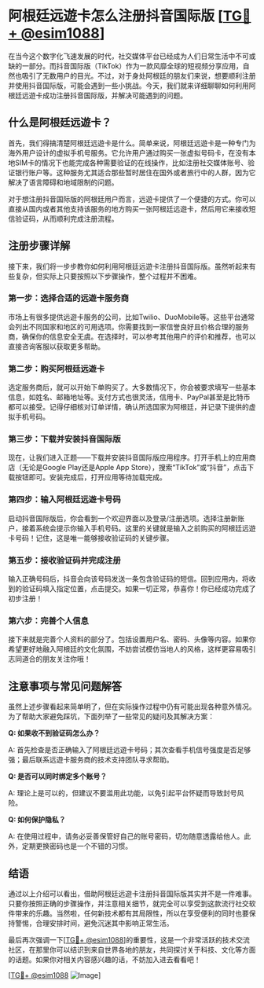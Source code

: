 # 阿根廷远遊卡怎么注册抖音国际版 [[TG💪+ @esim1088](https://t.me/s/esim1088)]

在当今这个数字化飞速发展的时代，社交媒体平台已经成为人们日常生活中不可或缺的一部分。而抖音国际版（TikTok）作为一款风靡全球的短视频分享应用，自然也吸引了无数用户的目光。不过，对于身处阿根廷的朋友们来说，想要顺利注册并使用抖音国际版，可能会遇到一些小挑战。今天，我们就来详细聊聊如何利用阿根廷远遊卡成功注册抖音国际版，并解决可能遇到的问题。

## 什么是阿根廷远遊卡？

首先，我们得搞清楚阿根廷远遊卡是什么。简单来说，阿根廷远遊卡是一种专门为海外用户设计的虚拟手机号服务。它允许用户通过购买一张虚拟号码卡，在没有本地SIM卡的情况下也能完成各种需要验证的在线操作，比如注册社交媒体账号、验证银行账户等。这种服务尤其适合那些暂时居住在国外或者旅行中的人群，因为它解决了语言障碍和地域限制的问题。

对于想注册抖音国际版的阿根廷用户而言，远遊卡提供了一个便捷的方式。你可以直接从国内或者其他支持该服务的地方购买一张阿根廷远遊卡，然后用它来接收短信验证码，从而顺利完成注册流程。

## 注册步骤详解

接下来，我们将一步步教你如何利用阿根廷远遊卡注册抖音国际版。虽然听起来有些复杂，但实际上只要按照以下步骤操作，整个过程并不困难。

### 第一步：选择合适的远遊卡服务商

市场上有很多提供远遊卡服务的公司，比如Twilio、DuoMobile等。这些平台通常会列出不同国家和地区的可用选项。你需要找到一家信誉良好且价格合理的服务商，确保你的信息安全无虞。在选择时，可以参考其他用户的评价和推荐，也可以直接咨询客服以获取更多帮助。

### 第二步：购买阿根廷远遊卡

选定服务商后，就可以开始下单购买了。大多数情况下，你会被要求填写一些基本信息，如姓名、邮箱地址等。支付方式也很灵活，信用卡、PayPal甚至是比特币都可以接受。记得仔细核对订单详情，确认所选国家为阿根廷，并记录下提供的虚拟手机号码。

### 第三步：下载并安装抖音国际版

现在，让我们进入正题——下载并安装抖音国际版应用程序。打开手机上的应用商店（无论是Google Play还是Apple App Store），搜索“TikTok”或“抖音”，点击下载按钮即可。安装完成后，打开应用等待加载完成。

### 第四步：输入阿根廷远遊卡号码

启动抖音国际版后，你会看到一个欢迎界面以及登录/注册选项。选择注册新账户，接着系统会提示你输入手机号码。这里的关键就是输入之前购买的阿根廷远遊卡号码！记住，这是唯一能够接收验证码的关键步骤。

### 第五步：接收验证码并完成注册

输入正确号码后，抖音会向该号码发送一条包含验证码的短信。回到应用内，将收到的验证码填入指定位置，点击提交。如果一切正常，恭喜你！你已经成功完成了初步注册！

### 第六步：完善个人信息

接下来就是完善个人资料的部分了。包括设置用户名、密码、头像等内容。如果你希望更好地融入阿根廷的文化氛围，不妨尝试模仿当地人的风格，这样更容易吸引志同道合的朋友关注你哦！

## 注意事项与常见问题解答

虽然上述步骤看起来简单明了，但在实际操作过程中仍有可能出现各种意外情况。为了帮助大家避免踩坑，下面列举了一些常见的疑问及其解决方案：

**Q: 如果收不到验证码怎么办？**

A: 首先检查是否正确输入了阿根廷远遊卡号码；其次查看手机信号强度是否足够强；最后联系远遊卡服务商的技术支持团队寻求帮助。

**Q: 是否可以同时绑定多个账号？**

A: 理论上是可以的，但建议不要滥用此功能，以免引起平台怀疑而导致封号风险。

**Q: 如何保护隐私？**

A: 在使用过程中，请务必妥善保管好自己的账号密码，切勿随意透露给他人。此外，定期更换密码也是一个不错的习惯。

## 结语

通过以上介绍可以看出，借助阿根廷远遊卡注册抖音国际版其实并不是一件难事。只要你按照正确的步骤操作，并注意相关细节，就完全可以享受到这款流行社交软件带来的乐趣。当然啦，任何新技术都有其局限性，所以在享受便利的同时也要保持警惕，合理安排时间，避免沉迷其中影响正常生活。

最后再次强调一下[[TG💪+ @esim1088](https://t.me/s/esim1088)]的重要性，这是一个非常活跃的技术交流社区，在那里你可以结识到来自世界各地的朋友，共同探讨关于科技、文化等方面的话题。如果你对相关内容感兴趣的话，不妨加入进去看看吧！

[[TG💪+ @esim1088](https://t.me/s/esim1088) ![Image](https://i.postimg.cc/4NQfJmqS/Snipaste-2025-05-13-00-14-12.png)]